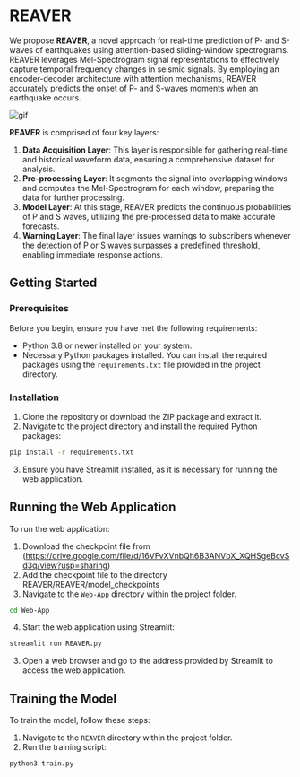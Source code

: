 # REAVER

We propose **REAVER**, a novel approach for real-time prediction of P- and S-waves of earthquakes using attention-based sliding-window spectrograms. REAVER leverages Mel-Spectrogram signal representations to effectively capture temporal frequency changes in seismic signals. By employing an encoder-decoder architecture with attention mechanisms, REAVER accurately predicts the onset of P- and S-waves moments when an earthquake occurs.



![gif](./video2.gif)


**REAVER** is comprised of four key layers:

1. **Data Acquisition Layer**: This layer is responsible for gathering real-time and historical waveform data, ensuring a comprehensive dataset for analysis.
2. **Pre-processing Layer**: It segments the signal into overlapping windows and computes the Mel-Spectrogram for each window, preparing the data for further processing.
3. **Model Layer**: At this stage, REAVER predicts the continuous probabilities of P and S waves, utilizing the pre-processed data to make accurate forecasts.
4. **Warning Layer**: The final layer issues warnings to subscribers whenever the detection of P or S waves surpasses a predefined threshold, enabling immediate response actions.

## Getting Started

### Prerequisites

Before you begin, ensure you have met the following requirements:

- Python 3.8 or newer installed on your system.
- Necessary Python packages installed. You can install the required packages using the `requirements.txt` file provided in the project directory.

### Installation

1. Clone the repository or download the ZIP package and extract it.
2. Navigate to the project directory and install the required Python packages:

```bash
pip install -r requirements.txt
```

3. Ensure you have Streamlit installed, as it is necessary for running the web application.


## Running the Web Application

To run the web application:


1. Download the checkpoint file from (https://drive.google.com/file/d/16VFvXVnbQh6B3ANVbX_XQHSgeBcvSd3q/view?usp=sharing)
2. Add the checkpoint file to the directory REAVER/REAVER/model_checkpoints
3. Navigate to the `Web-App` directory within the project folder.

```bash
cd Web-App
```

4. Start the web application using Streamlit:

```bash
streamlit run REAVER.py
```

3. Open a web browser and go to the address provided by Streamlit to access the web application.

## Training the Model

To train the model, follow these steps:

1. Navigate to the `REAVER` directory within the project folder.
2. Run the training script:

```bash
python3 train.py
```
